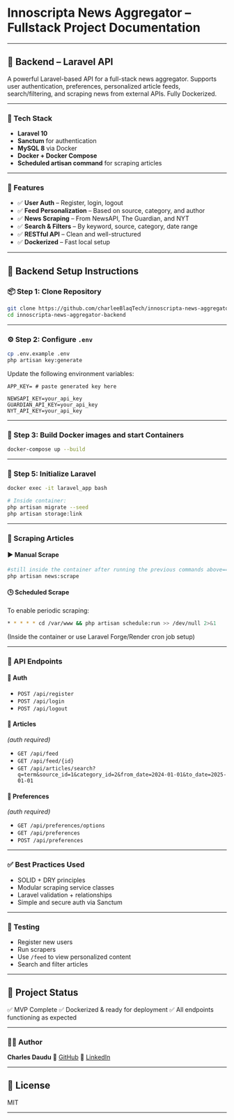 # Innoscripta News Aggregator – Fullstack Project Documentation

---

## 📳 Backend – Laravel API

A powerful Laravel-based API for a full-stack news aggregator. Supports user authentication, preferences, personalized article feeds, search/filtering, and scraping news from external APIs. Fully Dockerized.

---

### 🔧 Tech Stack

* **Laravel 10**
* **Sanctum** for authentication
* **MySQL 8** via Docker
* **Docker + Docker Compose**
* **Scheduled artisan command** for scraping articles

---

### 🚀 Features

* ✅ **User Auth** – Register, login, logout
* ✅ **Feed Personalization** – Based on source, category, and author
* ✅ **News Scraping** – From NewsAPI, The Guardian, and NYT
* ✅ **Search & Filters** – By keyword, source, category, date range
* ✅ **RESTful API** – Clean and well-structured
* ✅ **Dockerized** – Fast local setup

---

## 🧰 Backend Setup Instructions

### 📦 Step 1: Clone Repository

```bash
git clone https://github.com/charleeBlaqTech/innoscripta-news-aggregator-backend.git
cd innoscripta-news-aggregator-backend
```

---

### ⚙️ Step 2: Configure `.env`

```bash
cp .env.example .env
php artisan key:generate
```

Update the following environment variables:

```env
APP_KEY= # paste generated key here

NEWSAPI_KEY=your_api_key
GUARDIAN_API_KEY=your_api_key
NYT_API_KEY=your_api_key
```

---

### 🐳 Step 3: Build Docker images and start Containers

```bash
docker-compose up --build
```

---

### 🧱 Step 5: Initialize Laravel

```bash
docker exec -it laravel_app bash

# Inside container:
php artisan migrate --seed
php artisan storage:link
```

---

### 🔁 Scraping Articles

#### ▶️ Manual Scrape

```bash
#still inside the container after running the previous commands above======
php artisan news:scrape
```

#### 🕒 Scheduled Scrape

To enable periodic scraping:

```bash
* * * * * cd /var/www && php artisan schedule:run >> /dev/null 2>&1
```

(Inside the container or use Laravel Forge/Render cron job setup)

---

### 📡 API Endpoints

#### 🔐 Auth

* `POST /api/register`
* `POST /api/login`
* `POST /api/logout`

#### 📰 Articles
*(auth required)*
* `GET /api/feed`
* `GET /api/feed/{id}`
* `GET /api/articles/search?q=term&source_id=1&category_id=2&from_date=2024-01-01&to_date=2025-01-01`

#### 🎯 Preferences
*(auth required)*
* `GET /api/preferences/options`
* `GET /api/preferences`
* `POST /api/preferences`

---

### ✅ Best Practices Used

* SOLID + DRY principles
* Modular scraping service classes
* Laravel validation + relationships
* Simple and secure auth via Sanctum

---

### 🧪 Testing

* Register new users
* Run scrapers
* Use `/feed` to view personalized content
* Search and filter articles

---

## 📜 Project Status

✅ MVP Complete
✅ Dockerized & ready for deployment
✅ All endpoints functioning as expected

---

### 👨‍💻 Author
**Charles Daudu**
🔗 [GitHub](https://github.com/charleeBlaqTech)
🔗 [LinkedIn](https://linkedin.com/in/charleeblaqtech)

---

## 📄 License

MIT

---
